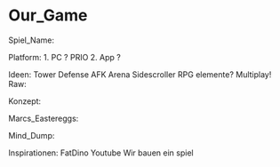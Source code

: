 # Our_Game
Spiel_Name:


Platform:
      1. PC  ? PRIO
      2. App ?
     
Ideen:
      Tower Defense
      AFK Arena
      Sidescroller
      RPG elemente?
      Multiplay!
Raw:

Konzept:

Marcs_Eastereggs:

Mind_Dump:

Inspirationen:
      FatDino Youtube
Wir bauen ein spiel
